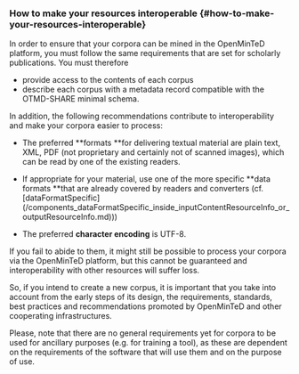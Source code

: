 ### How to make your resources interoperable {#how-to-make-your-resources-interoperable}

In order to ensure that your corpora can be mined in the OpenMinTeD platform, you must follow the same requirements that are set for scholarly publications. You must therefore

* provide access to the contents of each corpus
* describe each corpus with a metadata record compatible with the OTMD-SHARE minimal schema.

In addition, the following recommendations contribute to interoperability and make your corpora easier to process:

* The preferred **formats **for delivering textual material are plain text, XML, PDF \(not proprietary and certainly not of scanned images\), which can be read by one of the existing readers.

* If appropriate for your material, use one of the more specific **data formats **that are already covered by readers and converters \(cf. [dataFormatSpecific](/components_dataFormatSpecific_inside_inputContentResourceInfo_or_outputResourceInfo.md\)\)\)

* The preferred **character encoding** is UTF-8.

If you fail to abide to them, it might still be possible to process your corpora via the OpenMinTeD platform, but this cannot be guaranteed and interoperability with other resources will suffer loss.

So, if you intend to create a new corpus, it is important that you take into account from the early steps of its design, the requirements, standards, best practices and recommendations promoted by OpenMinTeD and other cooperating infrastructures.

Please, note that there are no general requirements yet for corpora to be used for ancillary purposes \(e.g. for training a tool\), as these are dependent on the requirements of the software that will use them and on the purpose of use.

